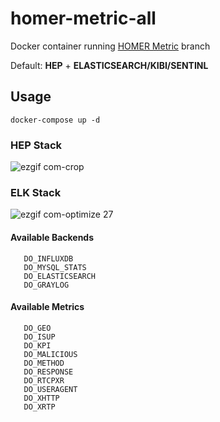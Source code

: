 # homer-metric-all

Docker container running [HOMER Metric](https://github.com/sipcapture/homer-config/tree/master/metric) branch

Default: **HEP** + **ELASTICSEARCH/KIBI/SENTINL**

## Usage
```
docker-compose up -d
```

### HEP Stack
![ezgif com-crop](https://user-images.githubusercontent.com/1423657/30537079-a2545750-9c68-11e7-997e-57151ee046b6.gif)

### ELK Stack
![ezgif com-optimize 27](https://user-images.githubusercontent.com/1423657/30553498-ad1915a2-9ca1-11e7-812f-a67532563ca8.gif)

#### Available Backends
```
   DO_INFLUXDB
   DO_MYSQL_STATS
   DO_ELASTICSEARCH
   DO_GRAYLOG
```   
#### Available Metrics
```
   DO_GEO
   DO_ISUP
   DO_KPI
   DO_MALICIOUS
   DO_METHOD
   DO_RESPONSE
   DO_RTCPXR
   DO_USERAGENT
   DO_XHTTP
   DO_XRTP
```
